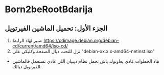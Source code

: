
# Born2beRootBdarija

## الجزء الأول: تحميل الماشين الفيرتويل
1. سير لهاد الرابط: https://cdimage.debian.org/debian-cd/current/amd64/iso-cd/
2. نزل للتحت ديال الصفحة وكليكي على "debian-xx.x.x-amd64-netinst.iso"
* هاد الخطوات غادي يعاونوك باش تحمل نظام ديبيان اللي غادي تستعمل فالماشين الفيرتويل ديالك.

